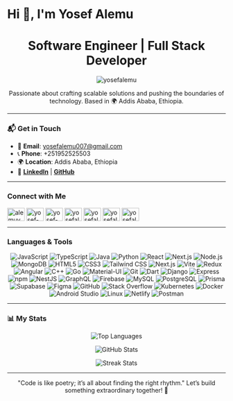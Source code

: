 <h1 align="left">Hi 👋, I'm Yosef Alemu</h1>
<h1 align="center">Software Engineer | Full Stack Developer</h1>

<p align="center"> 
  <img src="https://komarev.com/ghpvc/?username=yosefalemu&label=Profile%20Views&color=0e75b6&style=flat" alt="yosefalemu" /> 
</p>

<p align="center"> 
  Passionate about crafting scalable solutions and pushing the boundaries of technology. Based in 🌍 Addis Ababa, Ethiopia.
</p>

---

### 📬 Get in Touch
- 📧 **Email**: [yosefalemu007@gmail.com](mailto:yosefalemu007@gmail.com)  
- 📞 **Phone**: +251952525503  
- 🌍 **Location**: Addis Ababa, Ethiopia  
- 🔗 **[LinkedIn](https://linkedin.com/in/yosef-alemu)** | **[GitHub](https://github.com/yosefalemu)**  

---

<h3 align="left">Connect with Me</h3>
<p align="left">
  <a href="https://twitter.com/alemuyosef92109" target="_blank"><img align="center" src="https://raw.githubusercontent.com/rahuldkjain/github-profile-readme-generator/master/src/images/icons/Social/twitter.svg" alt="alemuyosef92109" height="30" width="40" /></a>
  <a href="https://linkedin.com/in/yosef-alemu" target="_blank"><img align="center" src="https://raw.githubusercontent.com/rahuldkjain/github-profile-readme-generator/master/src/images/icons/Social/linked-in-alt.svg" alt="yosef-alemu" height="30" width="40" /></a>
  <a href="https://stackoverflow.com/users/yosef-alemu" target="_blank"><img align="center" src="https://raw.githubusercontent.com/rahuldkjain/github-profile-readme-generator/master/src/images/icons/Social/stack-overflow.svg" alt="yosef-alemu" height="30" width="40" /></a>
  <a href="https://kaggle.com/yosefalemu6607" target="_blank"><img align="center" src="https://raw.githubusercontent.com/rahuldkjain/github-profile-readme-generator/master/src/images/icons/Social/kaggle.svg" alt="yosefalemu6607" height="30" width="40" /></a>
  <a href="https://www.hackerrank.com/yosefalemu007" target="_blank"><img align="center" src="https://raw.githubusercontent.com/rahuldkjain/github-profile-readme-generator/master/src/images/icons/Social/hackerrank.svg" alt="yosefalemu007" height="30" width="40" /></a>
  <a href="https://codeforces.com/profile/yosefalemu007" target="_blank"><img align="center" src="https://raw.githubusercontent.com/rahuldkjain/github-profile-readme-generator/master/src/images/icons/Social/codeforces.svg" alt="yosefalemu007" height="30" width="40" /></a>
  <a href="https://www.leetcode.com/yosefalemu007" target="_blank"><img align="center" src="https://raw.githubusercontent.com/rahuldkjain/github-profile-readme-generator/master/src/images/icons/Social/leet-code.svg" alt="yosefalemu007" height="30" width="40" /></a>
</p>

---

<h3 align="left">Languages & Tools</h3>
<p align="center">
  <img src="https://img.shields.io/badge/JavaScript-%23F7DF1E?style=flat&logo=javascript&logoColor=black" alt="JavaScript" />
  <img src="https://img.shields.io/badge/TypeScript-%233178C6?style=flat&logo=typescript&logoColor=white" alt="TypeScript" />
  <img src="https://img.shields.io/badge/Java-%23007396?style=flat&logo=java&logoColor=white" alt="Java" />
  <img src="https://img.shields.io/badge/Python-%233776AB?style=flat&logo=python&logoColor=white" alt="Python" />
  <img src="https://img.shields.io/badge/React-%2361DAFB?style=flat&logo=react&logoColor=black" alt="React" />
  <img src="https://img.shields.io/badge/Next.js-%23000000?style=flat&logo=next.js&logoColor=white" alt="Next.js" />
  <img src="https://img.shields.io/badge/Node.js-%23339933?style=flat&logo=node.js&logoColor=white" alt="Node.js" />
  <img src="https://img.shields.io/badge/MongoDB-%2347A248?style=flat&logo=mongodb&logoColor=white" alt="MongoDB" />
  <img src="https://img.shields.io/badge/HTML5-%23E34F26?style=flat&logo=html5&logoColor=white" alt="HTML5" />
  <img src="https://img.shields.io/badge/CSS3-%231572B6?style=flat&logo=css3&logoColor=white" alt="CSS3" />
  <img src="https://img.shields.io/badge/Tailwind_CSS-%2306B6D4?style=flat&logo=tailwindcss&logoColor=white" alt="Tailwind CSS" />
  <img src="https://img.shields.io/badge/Next.js-%23000000?style=flat&logo=next.js&logoColor=white" alt="Next.js" />
  <img src="https://img.shields.io/badge/Vite-%23646CFF?style=flat&logo=vite&logoColor=white" alt="Vite" />
  <img src="https://img.shields.io/badge/Redux-%23764ABC?style=flat&logo=redux&logoColor=white" alt="Redux" />
  <img src="https://img.shields.io/badge/Angular-%23DD0031?style=flat&logo=angular&logoColor=white" alt="Angular" />
  <img src="https://img.shields.io/badge/C++-%230059A3?style=flat&logo=c%2B%2B&logoColor=white" alt="C++" />
  <img src="https://img.shields.io/badge/Go-%2300ADD8?style=flat&logo=go&logoColor=white" alt="Go" />
  <img src="https://img.shields.io/badge/Material_UI-%230081CB?style=flat&logo=mui&logoColor=white" alt="Material-UI" />
  <img src="https://img.shields.io/badge/Git-%23F05032?style=flat&logo=git&logoColor=white" alt="Git" />
  <img src="https://img.shields.io/badge/Dart-%230175C2?style=flat&logo=dart&logoColor=white" alt="Dart" />
  <img src="https://img.shields.io/badge/Django-%23092E20?style=flat&logo=django&logoColor=white" alt="Django" />
  <img src="https://img.shields.io/badge/Express-%23000000?style=flat&logo=express&logoColor=white" alt="Express" />
  <img src="https://img.shields.io/badge/npm-%23CB3837?style=flat&logo=npm&logoColor=white" alt="npm" />
  <img src="https://img.shields.io/badge/NestJS-%23E0234E?style=flat&logo=nestjs&logoColor=white" alt="NestJS" />
  <img src="https://img.shields.io/badge/GraphQL-%23E10098?style=flat&logo=graphql&logoColor=white" alt="GraphQL" />
  <img src="https://img.shields.io/badge/Firebase-%23FFCA28?style=flat&logo=firebase&logoColor=black" alt="Firebase" />
  <img src="https://img.shields.io/badge/MySQL-%234479A1?style=flat&logo=mysql&logoColor=white" alt="MySQL" />
  <img src="https://img.shields.io/badge/PostgreSQL-%23336791?style=flat&logo=postgresql&logoColor=white" alt="PostgreSQL" />
  <img src="https://img.shields.io/badge/Prisma-%232D3748?style=flat&logo=prisma&logoColor=white" alt="Prisma" />
  <img src="https://img.shields.io/badge/Supabase-%233ECF8E?style=flat&logo=supabase&logoColor=white" alt="Supabase" />
  <img src="https://img.shields.io/badge/Figma-%23F24E1E?style=flat&logo=figma&logoColor=white" alt="Figma" />
  <img src="https://img.shields.io/badge/GitHub-%23181717?style=flat&logo=github&logoColor=white" alt="GitHub" />
  <img src="https://img.shields.io/badge/Stack_Overflow-%23FE7A16?style=flat&logo=stackoverflow&logoColor=white" alt="Stack Overflow" />
  <img src="https://img.shields.io/badge/Kubernetes-%23326CE5?style=flat&logo=kubernetes&logoColor=white" alt="Kubernetes" />
  <img src="https://img.shields.io/badge/Docker-%232496ED?style=flat&logo=docker&logoColor=white" alt="Docker" />
  <img src="https://img.shields.io/badge/Android_Studio-%233DDC84?style=flat&logo=android-studio&logoColor=white" alt="Android Studio" />
  <img src="https://img.shields.io/badge/Linux-%23FCC624?style=flat&logo=linux&logoColor=black" alt="Linux" />
  <img src="https://img.shields.io/badge/Netlify-%2300C7B7?style=flat&logo=netlify&logoColor=white" alt="Netlify" />
  <img src="https://img.shields.io/badge/Postman-%23FF6C37?style=flat&logo=postman&logoColor=white" alt="Postman" />
</p>

---

### 📊 My Stats
<p align="center">
  <img src="https://github-readme-stats.vercel.app/api/top-langs?username=yosefalemu&show_icons=true&locale=en&layout=compact&theme=radical" alt="Top Languages" />
</p>

<p align="center">
  <img src="https://github-readme-stats.vercel.app/api?username=yosefalemu&show_icons=true&locale=en&theme=radical" alt="GitHub Stats" />
</p>

<p align="center">
  <img src="https://github-readme-streak-stats.herokuapp.com/?user=yosefalemu&theme=radical" alt="Streak Stats" />
</p>

---

<p align="center"> 
  "Code is like poetry; it’s all about finding the right rhythm."  
  Let’s build something extraordinary together! 🚀
</p>
